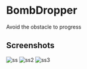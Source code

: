 # BombDropper
Avoid the obstacle to progress

## Screenshots

![ss](https://user-images.githubusercontent.com/106113538/178131575-fb3f6417-b70c-461d-a021-8f880108475d.png)
![ss2](https://user-images.githubusercontent.com/106113538/178131587-e542da91-e6d6-462b-a6e2-b76a675611ca.png)
![ss3](https://user-images.githubusercontent.com/106113538/178131641-fc1ef99f-358c-4906-8b2c-d5320c4ffd42.png)
